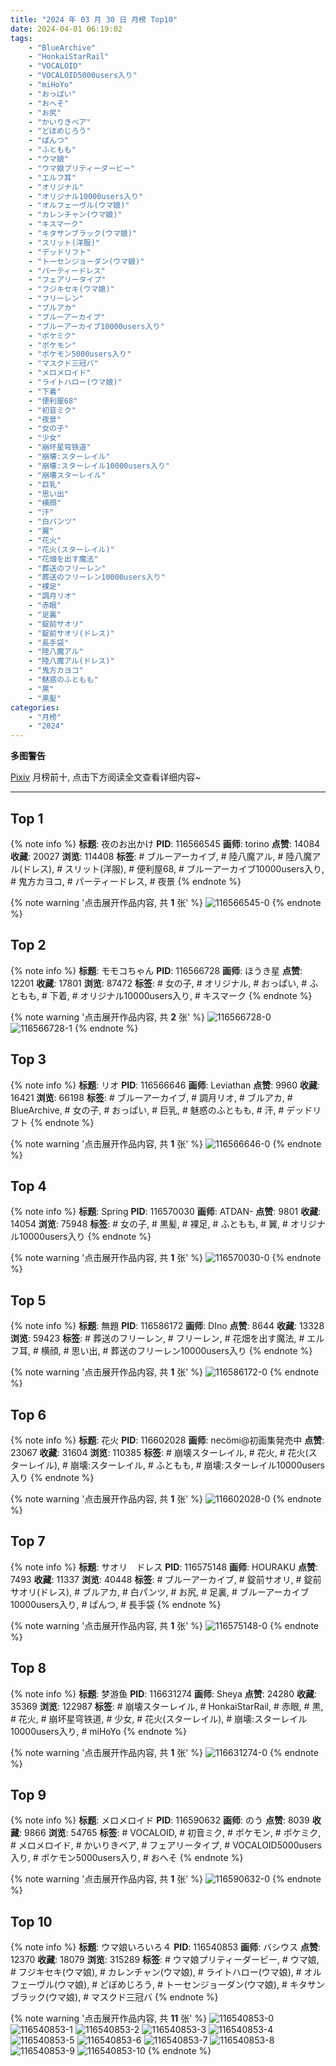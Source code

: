 ```yaml
---
title: "2024 年 03 月 30 日 月榜 Top10"
date: 2024-04-01 06:19:02
tags:
    - "BlueArchive"
    - "HonkaiStarRail"
    - "VOCALOID"
    - "VOCALOID5000users入り"
    - "miHoYo"
    - "おっぱい"
    - "おへそ"
    - "お尻"
    - "かいりきベア"
    - "どぼめじろう"
    - "ぱんつ"
    - "ふともも"
    - "ウマ娘"
    - "ウマ娘プリティーダービー"
    - "エルフ耳"
    - "オリジナル"
    - "オリジナル10000users入り"
    - "オルフェーヴル(ウマ娘)"
    - "カレンチャン(ウマ娘)"
    - "キスマーク"
    - "キタサンブラック(ウマ娘)"
    - "スリット(洋服)"
    - "デッドリフト"
    - "トーセンジョーダン(ウマ娘)"
    - "パーティードレス"
    - "フェアリータイプ"
    - "フジキセキ(ウマ娘)"
    - "フリーレン"
    - "ブルアカ"
    - "ブルーアーカイブ"
    - "ブルーアーカイブ10000users入り"
    - "ポケミク"
    - "ポケモン"
    - "ポケモン5000users入り"
    - "マスクド三冠バ"
    - "メロメロイド"
    - "ライトハロー(ウマ娘)"
    - "下着"
    - "便利屋68"
    - "初音ミク"
    - "夜景"
    - "女の子"
    - "少女"
    - "崩坏星穹铁道"
    - "崩壊:スターレイル"
    - "崩壊:スターレイル10000users入り"
    - "崩壊スターレイル"
    - "巨乳"
    - "思い出"
    - "横顔"
    - "汗"
    - "白パンツ"
    - "翼"
    - "花火"
    - "花火(スターレイル)"
    - "花畑を出す魔法"
    - "葬送のフリーレン"
    - "葬送のフリーレン10000users入り"
    - "裸足"
    - "調月リオ"
    - "赤眼"
    - "足裏"
    - "錠前サオリ"
    - "錠前サオリ(ドレス)"
    - "長手袋"
    - "陸八魔アル"
    - "陸八魔アル(ドレス)"
    - "鬼方カヨコ"
    - "魅惑のふともも"
    - "黒"
    - "黒髪"
categories:
    - "月榜"
    - "2024"
---
```


<i class="fa fa-triangle-exclamation"></i>**多图警告**<i class="fa fa-triangle-exclamation"></i>

[Pixiv](https://www.pixiv.net/) 月榜前十, 点击下方阅读全文查看详细内容~

<!-- more -->

---

## Top 1

{% note info %}
**标题**: 夜のお出かけ
**PID**: 116566545 **画师**: torino
**点赞**: 14084 **收藏**: 20027 **浏览**: 114408
**标签**: # ブルーアーカイブ, # 陸八魔アル, # 陸八魔アル(ドレス), # スリット(洋服), # 便利屋68, # ブルーアーカイブ10000users入り, # 鬼方カヨコ, # パーティードレス, # 夜景
{% endnote %}

{% note warning '点击展开作品内容, 共 **1** 张' %}
![116566545-0](https://i.pixiv.re/img-original/img/2024/03/03/00/00/17/116566545_p0.jpg)
{% endnote %}

## Top 2

{% note info %}
**标题**: モモコちゃん
**PID**: 116566728 **画师**: ほうき星
**点赞**: 12201 **收藏**: 17801 **浏览**: 87472
**标签**: # 女の子, # オリジナル, # おっぱい, # ふともも, # 下着, # オリジナル10000users入り, # キスマーク
{% endnote %}

{% note warning '点击展开作品内容, 共 **2** 张' %}
![116566728-0](https://i.pixiv.re/img-original/img/2024/03/03/00/00/55/116566728_p0.jpg)
![116566728-1](https://i.pixiv.re/img-original/img/2024/03/03/00/00/55/116566728_p1.jpg)
{% endnote %}

## Top 3

{% note info %}
**标题**: リオ
**PID**: 116566646 **画师**: Leviathan
**点赞**: 9960 **收藏**: 16421 **浏览**: 66198
**标签**: # ブルーアーカイブ, # 調月リオ, # ブルアカ, # BlueArchive, # 女の子, # おっぱい, # 巨乳, # 魅惑のふともも, # 汗, # デッドリフト
{% endnote %}

{% note warning '点击展开作品内容, 共 **1** 张' %}
![116566646-0](https://i.pixiv.re/img-original/img/2024/03/03/00/00/37/116566646_p0.jpg)
{% endnote %}

## Top 4

{% note info %}
**标题**: Spring
**PID**: 116570030 **画师**: ATDAN-
**点赞**: 9801 **收藏**: 14054 **浏览**: 75948
**标签**: # 女の子, # 黒髪, # 裸足, # ふともも, # 翼, # オリジナル10000users入り
{% endnote %}

{% note warning '点击展开作品内容, 共 **1** 张' %}
![116570030-0](https://i.pixiv.re/img-original/img/2024/03/03/07/01/37/116570030_p0.png)
{% endnote %}

## Top 5

{% note info %}
**标题**: 無題
**PID**: 116586172 **画师**: DIno
**点赞**: 8644 **收藏**: 13328 **浏览**: 59423
**标签**: # 葬送のフリーレン, # フリーレン, # 花畑を出す魔法, # エルフ耳, # 横顔, # 思い出, # 葬送のフリーレン10000users入り
{% endnote %}

{% note warning '点击展开作品内容, 共 **1** 张' %}
![116586172-0](https://i.pixiv.re/img-original/img/2024/03/03/16/33/06/116586172_p0.jpg)
{% endnote %}

## Top 6

{% note info %}
**标题**: 花火
**PID**: 116602028 **画师**: necömi@初画集発売中
**点赞**: 23067 **收藏**: 31604 **浏览**: 110385
**标签**: # 崩壊スターレイル, # 花火, # 花火(スターレイル), # 崩壊:スターレイル, # ふともも, # 崩壊:スターレイル10000users入り
{% endnote %}

{% note warning '点击展开作品内容, 共 **1** 张' %}
![116602028-0](https://i.pixiv.re/img-original/img/2024/03/04/00/00/14/116602028_p0.png)
{% endnote %}

## Top 7

{% note info %}
**标题**: サオリ　ドレス
**PID**: 116575148 **画师**: HOURAKU
**点赞**: 7493 **收藏**: 11337 **浏览**: 40448
**标签**: # ブルーアーカイブ, # 錠前サオリ, # 錠前サオリ(ドレス), # ブルアカ, # 白パンツ, # お尻, # 足裏, # ブルーアーカイブ10000users入り, # ぱんつ, # 長手袋
{% endnote %}

{% note warning '点击展开作品内容, 共 **1** 张' %}
![116575148-0](https://i.pixiv.re/img-original/img/2024/03/03/08/00/03/116575148_p0.jpg)
{% endnote %}

## Top 8

{% note info %}
**标题**: 梦游鱼
**PID**: 116631274 **画师**: Sheya
**点赞**: 24280 **收藏**: 35369 **浏览**: 122987
**标签**: # 崩壊スターレイル, # HonkaiStarRail, # 赤眼, # 黒, # 花火, # 崩坏星穹铁道, # 少女, # 花火(スターレイル), # 崩壊:スターレイル10000users入り, # miHoYo
{% endnote %}

{% note warning '点击展开作品内容, 共 **1** 张' %}
![116631274-0](https://i.pixiv.re/img-original/img/2024/03/05/00/32/27/116631274_p0.jpg)
{% endnote %}

## Top 9

{% note info %}
**标题**: メロメロイド
**PID**: 116590632 **画师**: のう
**点赞**: 8039 **收藏**: 9866 **浏览**: 54765
**标签**: # VOCALOID, # 初音ミク, # ポケモン, # ポケミク, # メロメロイド, # かいりきベア, # フェアリータイプ, # VOCALOID5000users入り, # ポケモン5000users入り, # おへそ
{% endnote %}

{% note warning '点击展开作品内容, 共 **1** 张' %}
![116590632-0](https://i.pixiv.re/img-original/img/2024/03/03/19/03/20/116590632_p0.png)
{% endnote %}

## Top 10

{% note info %}
**标题**: ウマ娘いろいろ４
**PID**: 116540853 **画师**: バシウス
**点赞**: 12370 **收藏**: 18079 **浏览**: 315289
**标签**: # ウマ娘プリティーダービー, # ウマ娘, # フジキセキ(ウマ娘), # カレンチャン(ウマ娘), # ライトハロー(ウマ娘), # オルフェーヴル(ウマ娘), # どぼめじろう, # トーセンジョーダン(ウマ娘), # キタサンブラック(ウマ娘), # マスクド三冠バ
{% endnote %}

{% note warning '点击展开作品内容, 共 **11** 张' %}
![116540853-0](https://i.pixiv.re/img-original/img/2024/03/02/04/13/40/116540853_p0.jpg)
![116540853-1](https://i.pixiv.re/img-original/img/2024/03/02/04/13/40/116540853_p1.jpg)
![116540853-2](https://i.pixiv.re/img-original/img/2024/03/02/04/13/40/116540853_p2.jpg)
![116540853-3](https://i.pixiv.re/img-original/img/2024/03/02/04/13/40/116540853_p3.jpg)
![116540853-4](https://i.pixiv.re/img-original/img/2024/03/02/04/13/40/116540853_p4.jpg)
![116540853-5](https://i.pixiv.re/img-original/img/2024/03/02/04/13/40/116540853_p5.jpg)
![116540853-6](https://i.pixiv.re/img-original/img/2024/03/02/04/13/40/116540853_p6.jpg)
![116540853-7](https://i.pixiv.re/img-original/img/2024/03/02/04/13/40/116540853_p7.jpg)
![116540853-8](https://i.pixiv.re/img-original/img/2024/03/02/04/13/40/116540853_p8.jpg)
![116540853-9](https://i.pixiv.re/img-original/img/2024/03/02/04/13/40/116540853_p9.jpg)
![116540853-10](https://i.pixiv.re/img-original/img/2024/03/02/04/13/40/116540853_p10.jpg)
{% endnote %}
